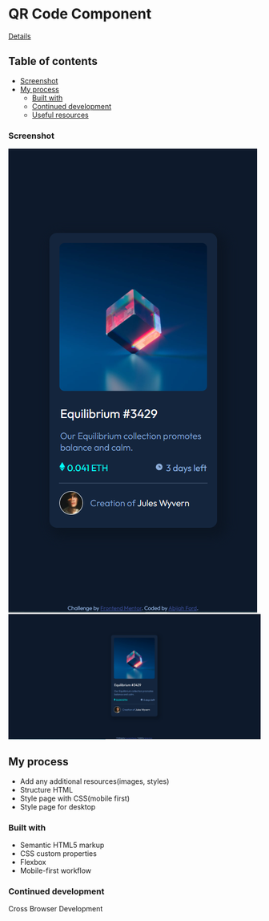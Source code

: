 # QR Code Component

[Details](https://frontendmentor.io/challenges/nft-preview-card-component-SbdUL_w0U)

## Table of contents

- [Screenshot](#screenshot)
- [My process](#my-process)
  - [Built with](#built-with)
  - [Continued development](#continued-development)
  - [Useful resources](#useful-resources)

### Screenshot

![Mobile View](images/nft-component-mobile.PNG)
![Desktop View](images/nft-component-desktop.PNG)

## My process

- Add any additional resources(images, styles)
- Structure HTML
- Style page with CSS(mobile first)
- Style page for desktop

### Built with

- Semantic HTML5 markup
- CSS custom properties
- Flexbox
- Mobile-first workflow

### Continued development

Cross Browser Development
